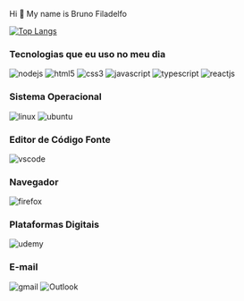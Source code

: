 Hi 👋 My name is Bruno Filadelfo

[![Top Langs](https://github-readme-stats.vercel.app/api/top-langs/?username=anuraghazra&layout=compact)](https://github.com/Bruno-Filadelfo)

### Tecnologias que eu uso no meu dia

![nodejs](https://img.shields.io/badge/Node.js-43853D?style=for-the-badge&logo=node.js&logoColor=white)
![html5](https://img.shields.io/badge/HTML5-E34F26?style=for-the-badge&logo=html5&logoColor=white)
![css3](https://img.shields.io/badge/CSS3-1572B6?style=for-the-badge&logo=css3&logoColor=white)
![javascript](https://img.shields.io/badge/JavaScript-F7DF1E?style=for-the-badge&logo=javascript&logoColor=black)
![typescript](https://img.shields.io/badge/TypeScript-007ACC?style=for-the-badge&logo=typescript&logoColor=white)
![reactjs](https://img.shields.io/badge/React-20232A?style=for-the-badge&logo=react&logoColor=61DAFB)

### Sistema Operacional

![linux](https://img.shields.io/badge/Linux-FCC624?style=for-the-badge&logo=linux&logoColor=black)
![ubuntu](https://img.shields.io/badge/Ubuntu-E95420?style=for-the-badge&logo=ubuntu&logoColor=white)


### Editor de Código Fonte

![vscode](https://img.shields.io/badge/Visual_Studio_Code-0078D4?style=for-the-badge&logo=visual%20studio%20code&logoColor=white)

### Navegador

![firefox](https://img.shields.io/badge/Firefox_Browser-FF7139?style=for-the-badge&logo=Firefox-Browser&logoColor=white)




### Plataformas Digitais 

![udemy](https://img.shields.io/badge/Udemy-EC5252?style=for-the-badge&logo=Udemy&logoColor=white)



    
    
    
 ### E-mail
 
 ![gmail](https://img.shields.io/badge/Gmail-D14836?style=for-the-badge&logo=gmail&logoColor=white)
 ![Outlook](https://img.shields.io/badge/Microsoft_Outlook-0078D4?style=for-the-badge&logo=microsoft-outlook&logoColor=white)
 
 
     	
      
       	
        
         
          
           	
            
            
            
             	

